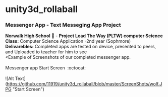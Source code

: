 # unity3d_rollaball
### Messenger App - Text Messeging App Project<br>
<b>Norwalk High School</b> :school: - <b>Project Lead The Way (PLTW) computer Science</b><br>
<b>Class:</b> Computer Science Application -2nd year (Sophmore) <br>
<b>Delivarebles:</b> Completed apps are tested on device, presented to peers, and Uploaded to teacher for him to see
<br>
<Example of Screenshots of our completed messenger app.</b><br><br>
Messenger app Start Screen</b>&nbsp;&nbsp;:octocat:<br><br>
![Alt Text] (https://github.com/11919/unity3d_rollaball/blob/master/ScreenShots/wolf.JPG "Start Screen")
<br><br>
